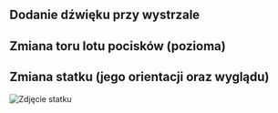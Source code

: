 ## Dodanie dźwięku przy wystrzale
## Zmiana toru lotu pocisków (pozioma)
## Zmiana statku (jego orientacji oraz wyglądu)
![Zdjęcie statku](https://github.com/TofTo23/lab_obiektowe/zdj1.png)
